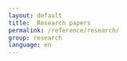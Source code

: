 ```yaml
---
layout: default
title:  Research papers
permalink: /reference/research/
group: research
language: en
---
```


